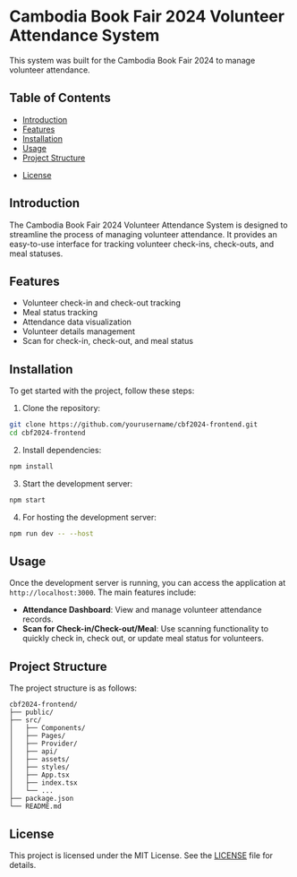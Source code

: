 # Cambodia Book Fair 2024 Volunteer Attendance System

This system was built for the Cambodia Book Fair 2024 to manage volunteer attendance.

## Table of Contents
- [Introduction](#introduction)
- [Features](#features)
- [Installation](#installation)
- [Usage](#usage)
- [Project Structure](#project-structure)
<!-- - [Contributing](#contributing) -->
- [License](#license)

## Introduction
The Cambodia Book Fair 2024 Volunteer Attendance System is designed to streamline the process of managing volunteer attendance. It provides an easy-to-use interface for tracking volunteer check-ins, check-outs, and meal statuses.

## Features
- Volunteer check-in and check-out tracking
- Meal status tracking
- Attendance data visualization
- Volunteer details management
- Scan for check-in, check-out, and meal status

## Installation
To get started with the project, follow these steps:

1. Clone the repository:
  ```bash
  git clone https://github.com/yourusername/cbf2024-frontend.git
  cd cbf2024-frontend
  ```

2. Install dependencies:
  ```bash
  npm install
  ```

3. Start the development server:
  ```bash
  npm start
  ```

4. For hosting the development server:
  ```bash
  npm run dev -- --host
  ```

## Usage
Once the development server is running, you can access the application at `http://localhost:3000`. The main features include:

- **Attendance Dashboard**: View and manage volunteer attendance records.
- **Scan for Check-in/Check-out/Meal**: Use scanning functionality to quickly check in, check out, or update meal status for volunteers.

## Project Structure
The project structure is as follows:
```
cbf2024-frontend/
├── public/
├── src/
│   ├── Components/
│   ├── Pages/
│   ├── Provider/
│   ├── api/
│   ├── assets/
│   ├── styles/
│   ├── App.tsx
│   ├── index.tsx
│   └── ...
├── package.json
└── README.md
```

<!-- ## Contributing
We welcome contributions to improve the system. To contribute, follow these steps:

1. Fork the repository.
2. Create a new branch:
  ```bash
  git checkout -b feature/your-feature-name
  ```
3. Make your changes and commit them:
  ```bash
  git commit -m "Add your message here"
  ```
4. Push to the branch:
  ```bash
  git push origin feature/your-feature-name
  ```
5. Create a pull request. -->

## License
This project is licensed under the MIT License. See the [LICENSE](LICENSE) file for details.